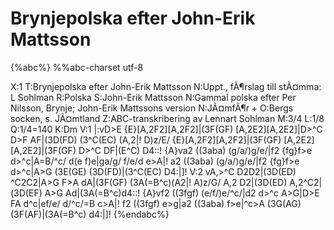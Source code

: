 # Brynjepolska efter John-Erik Mattsson



{%abc%}
%%abc-charset utf-8

X:1
T:Brynjepolska efter John-Erik Mattsson
N:Uppt., fÃ¶rslag till stÃ¤mma: L Sohlman
R:Polska
S:John-Erik Mattsson 
N:Gammal polska efter Per Nilsson, Brynje; John-Erik Mattssons version
N:JÃ¤mfÃ¶r +
O:Bergs socken, s. JÃ¤mtland
Z:ABC-transkribering av Lennart Sohlman
M:3/4
L:1/8
Q:1/4=140
K:Dm
V:1
|:vD>E {E}[A,2F2][A,2F2]|(3F(GF) [A,2E2][A,2E2]|D>^C D>F AF|(3D(FD) (3^C(EC) (A,2|!
D)z/E/ {E}[A,2F2][A,2F2]|(3F(GF) [A,2E2][A,2E2]|(3F(GF) D>^C DF|(E^C) D4::!
{A}va2 ((3aba) (g/a/)g/e/|f2 {fg}f>e d>^c|A=B/^c/ d(e f)e|ga/g/ f/e/d e>A|!
a2 ((3aba) (g/a/)g/e/|f2 {fg}f>e d>^c|A>G (3E(GE) (3D(FD)|(3^C(EC) D4:|]!
V:2
vA,>^C D2D2|(3D(ED) ^C2C2|A>G F>A dA|(3F(GF) (3A(=B^c)(A2|!
A)z/G/ A,2 D2|(3D(ED) A,2^C2|(3D(EF) A>G Ad|(3A(=B^c)d4::!
{A}vf2 ((3fgf) (e/f/)e/^c/|d2 d>^c A>G|D>E FA d^c|ef/e/ d/^c/=B c>A|!
f2 ((3fgf) e>g|a2 ((3aba) f>e|^c>A (3G(AG) (3F(AF)|(3A(=B^c) d4:|]!
{%endabc%}
